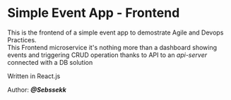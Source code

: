# Simple Event App - Frontend

This is the frontend of a simple event app to demostrate Agile and Devops Practices.  
This Frontend microservice it's nothing more than a dashboard showing events and triggering CRUD operation thanks to API to an _api-server_ connected with a DB solution

Written in React.js

Author: **_@Sebssekk_**
